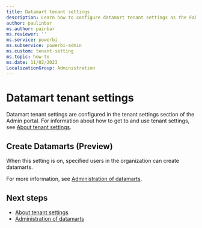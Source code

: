 ```yaml
---
title: Datamart tenant settings
description: Learn how to configure datamart tenant settings as the Fabric administrator. 
author: paulinbar
ms.author: painbar
ms.reviewer: ''
ms.service: powerbi
ms.subservice: powerbi-admin
ms.custom: tenant-setting
ms.topic: how-to
ms.date: 11/02/2023
LocalizationGroup: Administration
---
```


# Datamart tenant settings

Datamart tenant settings are configured in the tenant settings section of the Admin portal. For information about how to get to and use tenant settings, see [About tenant settings](tenant-settings-index.md).

## Create Datamarts (Preview)

When this setting is on, specified users in the organization can create datamarts.

For more information, see [Administration of datamarts](/power-bi/transform-model/datamarts/datamarts-administration).

## Next steps

* [About tenant settings](tenant-settings-index.md)
* [Administration of datamarts](/power-bi/transform-model/datamarts/datamarts-administration)